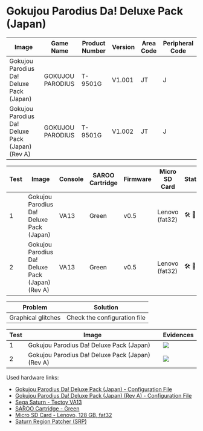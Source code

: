 # Gokujou Parodius Da! Deluxe Pack (Japan)

| Image                                            | Game Name        | Product Number | Version | Area Code | Peripheral Code |
| ------------------------------------------------ | ---------------- | -------------- | ------- | --------- | --------------- |
| Gokujou Parodius Da! Deluxe Pack (Japan)         | GOKUJOU PARODIUS | T-9501G        | V1.001  | JT        | J               |
| Gokujou Parodius Da! Deluxe Pack (Japan) (Rev A) | GOKUJOU PARODIUS | T-9501G        | V1.002  | JT        | J               |

| Test | Image                                            | Console | SAROO Cartridge | Firmware | Micro SD Card  | Status                               | Time Played         |
| ---- | ------------------------------------------------ | ------- | --------------- | -------- | -------------- | ------------------------------------ | ------------------- |
| 1    | Gokujou Parodius Da! Deluxe Pack (Japan)         | VA13    | Green           | v0.5     | Lenovo (fat32) | :hammer_and_wrench: :checkered_flag: | 38 minutes          |
| 2    | Gokujou Parodius Da! Deluxe Pack (Japan) (Rev A) | VA13    | Green           | v0.5     | Lenovo (fat32) | :hammer_and_wrench: :checkered_flag: | 1 hour and 1 minute |

| Problem            | Solution                     |
| ------------------ | ---------------------------- |
| Graphical glitches | Check the configuration file |

| Test | Image                                            | Evidences                                                                                        |
| ---- | ------------------------------------------------ | ------------------------------------------------------------------------------------------------ |
| 1    | Gokujou Parodius Da! Deluxe Pack (Japan)         | [![](https://img.youtube.com/vi/W1m8PnKwCFY/0.jpg)](https://www.youtube.com/watch?v=W1m8PnKwCFY) |
| 2    | Gokujou Parodius Da! Deluxe Pack (Japan) (Rev A) | [![](https://img.youtube.com/vi/-yg9BzKp9lc/0.jpg)](https://www.youtube.com/watch?v=-yg9BzKp9lc) |

Used hardware links:

- [Gokujou Parodius Da! Deluxe Pack (Japan) - Configuration File](https://github.com/williamdsw/saroo-configuration-list/blob/master/Regions/Retails/Japan/T-9501G/V1.001/README.md)
- [Gokujou Parodius Da! Deluxe Pack (Japan) (Rev A) - Configuration File](https://github.com/williamdsw/saroo-configuration-list/blob/master/Regions/Retails/Japan/T-9501G/V1.002/README.md)
- [Sega Saturn - Tectoy VA13](../../../../Info/Consoles/VA13/README.md)
- [SAROO Cartridge - Green](../../../../Info/Cartridges/RetroGameParadiseStore/1.32F/README.md)
- [Micro SD Card - Lenovo, 128 GB, fat32](../../../../Info/SdCards/Lenovo/128GB/fat32/README.md)
- [Saturn Region Patcher (SRP)](https://segaxtreme.net/resources/saturn-region-patcher.81/download)
